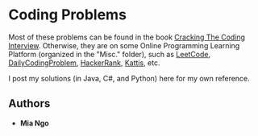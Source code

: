 # Coding Problems

Most of these problems can be found in the book [Cracking The Coding Interview](http://www.crackingthecodinginterview.com/). Otherwise, they are on some Online Programming Learning Platform (organized in the "Misc." folder), such as [LeetCode](https://leetcode.com/), [DailyCodingProblem](https://www.dailycodingproblem.com/), [HackerRank](https://www.hackerrank.com/), [Kattis](https://open.kattis.com/problems), etc.

I post my solutions (in Java, C#, and Python) here for my own reference.

## Authors

* **Mia Ngo**

